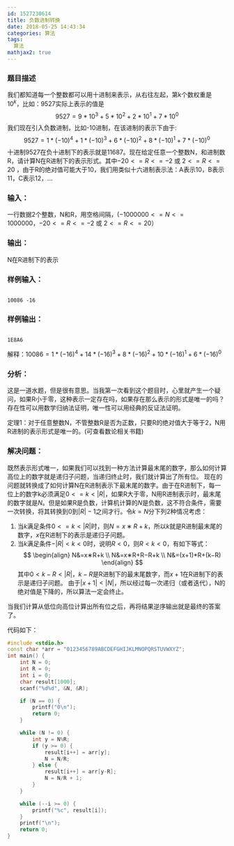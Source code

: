 ```yaml
---
id: 1527230614
title: 负数进制转换
date: 2018-05-25 14:43:34
categories: 算法
tags:
  算法
mathjax2: true
---
```


### 题目描述
我们都知道每一个整数都可以用十进制来表示，从右往左起，第k个数权重是$10^k$，比如：9527实际上表示的值是
$$9527=9*10^3+5*10^2+2*10^1+7*10^0$$
我们现在引入负数进制，比如-10进制，在该进制的表示下由于:
$$9527=1*(-10)^4+1*(-10)^3+6*(-10)^2+8*(-10)^1+7*(-10)^0$$
十进制9527在负十进制下的表示就是11687。现在给定任意一个整数N，和进制数R，请计算N在R进制下的表示形式。其中$−20<=R<=−2$ 或 $2<=R<=20$ ，由于R的绝对值可能大于10，我们用类似十六进制表示法：A表示10，B表示11，C表示12，...

### 输入：
一行数据2个整数，N和R，用空格间隔，($−1000000<=N<=1000000$，$−20<=R<=−2$ 或 $2<=R<=20$）

### 输出：
N在R进制下的表示

### 样例输入：
<code>
10086 -16
</code>

### 样例输出：
<code>
1E8A6
</code>

解释：$10086=1*(-16)^4+14*(-16)^3+8*(-16)^2+10*(-16)^1+6*(-16)^0$

### 分析：
这是一道水题，但是很有意思。当我第一次看到这个题目时，心里就产生一个疑问，如果R小于零，这种表示一定存在吗，如果存在那么表示的形式是唯一的吗？存在性可以用数学归纳法证明，唯一性可以用经典的反证法证明。

定理1：对于任意整数N，不管整数R是否为正数，只要R的绝对值大于等于2，N用R进制的表示形式是唯一的。(可查看数论相关书籍)

### 解决问题：
既然表示形式唯一，如果我们可以找到一种方法计算最末尾的数字，那么如何计算高位上的数字就是递归子问题，当递归终止时，我们就计算出了所有位。
现在的问题就转换成了如何计算N在R进制表示下最末尾的数字。由于在R进制下，每一位上的数字k必须满足$0<=k<|R|$，如果R大于零，N用R进制表示时，最末尾的数字就是$N%R$。但是如果R是负数，计算机计算的$N%R$是负数，这不符合条件，需要一次转换，将其转换到0到$|R|−1$之间才行。令$k=N%R$分下列2种情况考虑：

  1. 当$k$满足条件$0<=k<|R|$时，则$N=x∗R+k$，所以$k$就是R进制最末尾的数字，$x$在R进制下的表示是递归子问题。
  2. 当$k$满足条件$−|R|<k<0$时，说明$R<0$，则$R<k<0$，有如下等式：
$$
\begin{align}
N&=x∗R+k \\
N&=x∗R+R−R+k \\
N&=(x+1)*R+(k−R)
\end{align}
$$
其中$0<k−R<|R|$，$k−R$是R进制下的最末尾数字，而$x+1$在R进制下的表示是递归子问题。
由于$|x+1| < |N|$，所以经过每一次递归（或者迭代），N的绝对值是下降的，所以算法一定会终止。

当我们计算从低位向高位计算出所有位之后，再将结果逆序输出就是最终的答案了。

代码如下：
``` cpp
#include <stdio.h>
const char *arr = "0123456789ABCDEFGHIJKLMNOPQRSTUVWXYZ";
int main() {
    int N = 0;
    int R = 0;
    int i = 0;
    char result[1000];
    scanf("%d%d", &N, &R);

    if (N == 0) {
        printf("0\n");
        return 0;
    }

    while (N != 0) {
        int y = N%R;
        if (y >= 0) {
            result[i++] = arr[y];
            N = N/R;
        } else {
            result[i++] = arr[y-R];
            N = N/R + 1;
        }
    }

    while (--i >= 0) {
        printf("%c", result[i]);
    }
    printf("\n");
    return 0;
}
```
